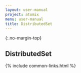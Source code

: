 ```yaml
---
layout: user-manual
project: atomix
menu: user-manual
title: DistributedSet
---
```


{:.no-margin-top}
## DistributedSet

{% include common-links.html %}
